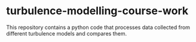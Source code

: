 # turbulence-modelling-course-work
This repository contains a python code that processes data collected from different turbulence models and compares them. 
